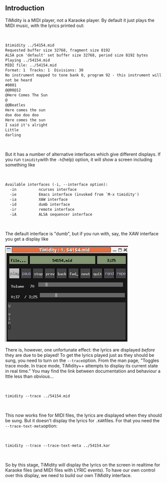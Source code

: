 
##  Introduction 


TiMidity is a MIDI player, not a Karaoke player.
      By default it just plays the MIDI music, with the lyrics
      printed out:

```

	
$timidity ../54154.mid
Requested buffer size 32768, fragment size 8192
ALSA pcm 'default' set buffer size 32768, period size 8192 bytes
Playing ../54154.mid
MIDI file: ../54154.mid
Format: 1  Tracks: 1  Divisions: 30
No instrument mapped to tone bank 0, program 92 - this instrument will not be heard
#0001
@@00@12
@Here Comes The Sun
@
@@Beatles
Here comes the sun
doo doo doo doo
Here comes the sun
I said it's alright
Little
darling
	
      
```





But it has
      a number of alternative interfaces which give different displays. 
      If you run `timidity`with the `-h`(help)
      option, it will show a screen including something like

```

	
Available interfaces (-i, --interface option):
  -in          ncurses interface
  -ie          Emacs interface (invoked from `M-x timidity')
  -ia          XAW interface
  -id          dumb interface
  -ir          remote interface
  -iA          ALSA sequencer interface
	
      
```





The default interface is "dumb", but if you run with, say, the XAW
      interface you get a display like


![alt text](timidity-xaw.png)


There is, however, one unfortunate effect: the lyrics are displayed _before_ they are due to be played! 
      To get the lyrics played just as they should be sung,
      you need to turn on the `--trace`option. From the man page,
      "Toggles  trace  mode.   In trace mode, TiMidity++ attempts to
       display its current state in real time."
      You may find the link between documentation and behaviour
      a lttle less than obvious...

```

	
timidity --trace ../54154.mid
	
      
```





This now works fine for MIDI files, the lyrics are displayed
      when they should be sung. But it doesn't display the lyrics
      for `.KAR`files. For that you need the `--trace-text-meta`option:

```

	
timidity --trace --trace-text-meta ../54154.kar
	
      
```





So by this stage, TiMidity will display the lyrics on the screen
      in realtime for Karaoke files (and MIDI files with LYRIC events).
      To have our own control over this display, we need to build our
      own TiMidity interface.
